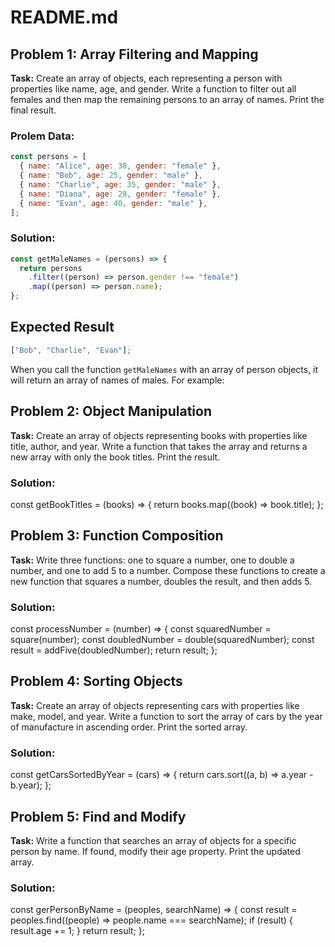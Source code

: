 # README.md

## Problem 1: Array Filtering and Mapping

**Task:** Create an array of objects, each representing a person with properties like name, age, and gender. Write a function to filter out all females and then map the remaining persons to an array of names. Print the final result.

### Prolem Data:

```javascript
const persons = [
  { name: "Alice", age: 30, gender: "female" },
  { name: "Bob", age: 25, gender: "male" },
  { name: "Charlie", age: 35, gender: "male" },
  { name: "Diana", age: 28, gender: "female" },
  { name: "Evan", age: 40, gender: "male" },
];
```

### Solution:

```javascript
const getMaleNames = (persons) => {
  return persons
    .filter((person) => person.gender !== "female")
    .map((person) => person.name);
};
```

## Expected Result

```javascript
["Bob", "Charlie", "Evan"];
```

When you call the function `getMaleNames` with an array of person objects, it will return an array of names of males. For example:

## Problem 2: Object Manipulation

**Task:** Create an array of objects representing books with properties like title, author, and year. Write a function that takes the array and returns a new array with only the book titles. Print the result.

### Solution:

const getBookTitles = (books) => {
return books.map((book) => book.title);
};

## Problem 3: Function Composition

**Task:** Write three functions: one to square a number, one to double a number, and one to add 5 to a number. Compose these functions to create a new function that squares a number, doubles the result, and then adds 5.

### Solution:

const processNumber = (number) => {
const squaredNumber = square(number);
const doubledNumber = double(squaredNumber);
const result = addFive(doubledNumber);
return result;
};

## Problem 4: Sorting Objects

**Task:** Create an array of objects representing cars with properties like make, model, and year. Write a function to sort the array of cars by the year of manufacture in ascending order. Print the sorted array.

### Solution:

const getCarsSortedByYear = (cars) => {
return cars.sort((a, b) => a.year - b.year);
};

## Problem 5: Find and Modify

**Task:** Write a function that searches an array of objects for a specific person by name. If found, modify their age property. Print the updated array.

### Solution:

const gerPersonByName = (peoples, searchName) => {
const result = peoples.find((people) => people.name === searchName);
if (result) {
result.age += 1;
}
return result;
};
